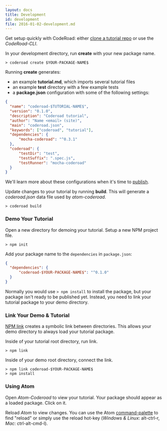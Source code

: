 ```yaml
---
layout: docs
title: Development
id: development
file: 2016-01-02-development.md
---
```


Get setup quickly with CodeRoad: either [clone a tutorial repo](https://git-scm.com/docs/git-clone) or use the *CodeRoad-CLI*.

In your development directory, run **create** with your new package name.

    > coderoad create $YOUR-PACKAGE-NAME$

Running **create** generates:

* an example **tutorial.md**, which imports several tutorial files
* an example **test** directory with a few example tests
* a **package.json** configuration with some of the following settings:

```json
{
  "name": "coderoad-$TUTORIAL-NAME$",
  "version": "0.1.0",
  "description": "Coderoad tutorial",
  "author": "Name <email> (site)",
  "main": "coderoad.json",
  "keywords": ["coderoad", "tutorial"],
  "dependencies": {
      "mocha-coderoad": "^0.3.1"
  },
  "coderoad": {
      "testDir": "test",
      "testSuffix": ".spec.js",
      "testRunner": "mocha-coderoad"
  }
}
```

We'll learn more about these configurations when it's time to [publish](#publish).

Update changes to your tutorial by running **build**. This will generate a *coderoad.json* data file used by *atom-coderoad*.

    > coderoad build

### Demo Your Tutorial

Open a new directory for demoing your tutorial. Setup a new NPM project file.

    > npm init

Add your package name to the `dependencies` in `package.json`:

```json
{
  "dependencies": {
      "coderoad-$YOUR-PACKAGE-NAME$": "^0.1.0"
  }
}
```

Normally you would use `> npm install` to install the package, but your package isn't ready to be published yet. Instead, you need to link your tutorial package to your demo directory.

### Link Your Demo & Tutorial

[NPM link](https://docs.npmjs.com/cli/link) creates a symbolic link between directories. This allows your demo directory to always load your tutorial package.

Inside of your tutorial root directory, run link.

    > npm link

Inside of your demo root directory, connect the link.

    > npm link coderoad-$YOUR-PACKAGE-NAME$
    > npm install


### Using Atom

Open *Atom-Coderoad* to view your tutorial. Your package should appear as a loaded package. Click on it.

Reload *Atom* to view changes. You can use the Atom [command-palette](https://atom.io/docs/latest/getting-started-atom-basics#command-palette) to find "reload" or simply use the reload hot-key (*Windows & Linux*: alt-ctrl-r, *Mac*: ctrl-alt-cmd-l).
